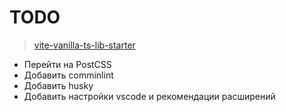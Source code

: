 # TODO

> [vite-vanilla-ts-lib-starter](https://github.com/kbysiec/vite-vanilla-ts-lib-starter)

- Перейти на PostCSS
- Добавить comminlint
- Добавить husky
- Добавить настройки vscode и рекомендации расширений
